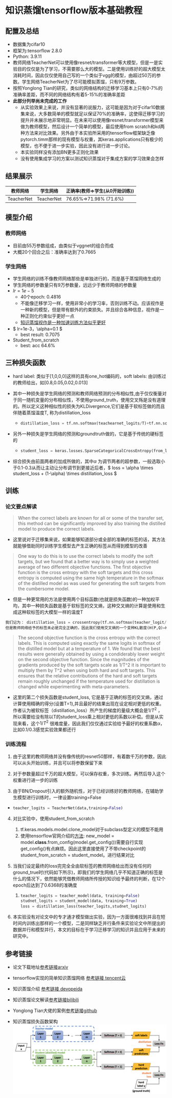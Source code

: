 # 知识蒸馏tensorflow版本基础教程

## 配置及总结

- 数据集为cifar10
- 框架为:tensorflow 2.8.0 
- Python: 3.9.11
- 教师网络TeacherNet可以使用像resnet/transformer等大模型，但是一是实验目的仅仅是为了学习，不需要那么大的模型。二是使用训练好的超大模型太消耗时间，因此仅仅使用自己写的一个类似于vgg的模型，由超过50万的参数。学生网络TeacherNet为了尽可能模拟蒸馏，只有9万参数。
- 按照Yonglong Tian的研究，类似的网络结构的迁移学习基本上只有0-7%的准确率差距，而不同的网络结构有着5-15%的准确率差距
- **此部分列举尚未完成的工作** 
  - 从实验效果上来说，并没有显著的说服力，这可能是因为对于cifar10数据集来说，大多数简单的模型就足以保证70%的准确率，这使得迁移学习的提升并未展示地非常明显。在未来可以使用像resnet/transformer模型来做为教师模型，然后设计一个简单的模型，最后使用from scratch和kd两种方法来对比效果。另外由于本实验所采用的tensorflow框架缺乏像pytorch.timm那样的现有模型与权重，其keras.applications只有极少的模型，也不便于进一步实验，因此没有进行进一步讨论。
  - 本实验同样没有添加BN更多正则化效果
  - 没有使用集成学习的方案以测试知识蒸馏对于集成方案的学习效果会怎样


## 结果展示

| 教师网络   | 学生网络   | 正确率(教师=>学生(从0开始训练)) |
| ---------- | ---------- | ------------------------------- |
| TeacherNet | TeacherNet | 76.65%=>71.98% (71.6%)          |

## 模型介绍 

### 教师网络 
- 目前由55万参数组成，由类似于vggnet的组合而成
- 大概20个回合之后：准确率达到了0.7665
### 学生网络
- 学生网络的训练不像教师网络那些是单独进行的，而是基于蒸馏网络生成的
- 学生网络的参数量只有9万参数量，远远少于教师网络的参数量
- $lr=1e-5$
  - 40个epoch:   0.4816
  - 不能像迁移学习一样，使用非常小的学习率，否则训练不动。应该视作是一种新的模型，但是带有额外的约束损失。并且综合各种信息，视作是一种正则化约束似乎更好一点
  - [知识蒸馏视作是一种加速训练方法似乎更好](https://www.bilibili.com/video/BV1G54y1a7hf?spm_id_from=333.337.search-card.all.click)
- $ lr=1e-3，\alpha=0.1 $ 
	- best result: 0.7075
- Student_from_scratch
  - best: acc 64.6%


## 三种损失函数
- hard label: 类似于[1,0,0,0]这样的具有one_hot编码的，soft labels: 由训练过的教师给出，如[0.8,0.05,0.02,0.013]

- 其中一种损失是学生网络的预测和教师网络预测的分布相似性,由于仅仅衡量对于同一随机变量的分布相似性，不使用ground_truth，使用交叉殇是没有道理的。所以定义这种相似性的损失为KLDivergence,它们是基于软标签做的而且伴随着蒸馏温度T, 称为distillation_loss
	
	- ```python
	  distillation_loss = tf.nn.softmax(teachearnet_logits/T)+tf.nn.softmax(studentnet_logits/T)
	  ```
	
- 另外一种损失是学生网络的预测和groundtruth做的，它是基于传统的硬标签的

  - ```python
    student_loss = keras.losses.SparseCategoricalCrossEntropy(from_logits=True)
    ```

- 综合损失由前面两者的加成所做的，其中$\alpha$ 为调节两者的超参数，一般选取小于0.1-0.3从而让主动让分布调节到更接近后者，$ loss = \alpha \times student\_loss + (1-\alpha) \times distillation\_loss $ 

## 训练
### 论文要点解读
> When the correct labels are known for all or some of the transfer set, this method can be significantly improved by also training the distilled model to produce the correct labels.

- 这里说对于迁移集来说，如果能够知道部分或全部的准确的标签的话，其方法就能够借助同时训练学生模型去产生正确的标签从而得到模型的改善
> One way to do this is to use the correct labels to modify the soft targets, but we found that a better way is to simply use a weighted average of two different objective functions. The first objective function is the cross entropy with the soft targets and this cross entropy is computed using the same high temperature in the softmax of the distilled model as was used for generating the soft targets from the cumbersome model. 
- 但是一种更常用的方法是使用两个目标函数(也就是损失函数)的一种加权平均，其中一种损失函数是基于软标签的交叉熵，这种交叉熵的计算是使用和生成这种软标签的大模型一样的温度T

```python
我们记为： distillation_loss = crossentropy(tf.nn.softmax(teacher_logit/T),tf.nn.softmax(student_logit/T))
但是教师网络给予的标签未必是完全正确的，因此我们使用交叉熵的一个变种KL散度(H(P,Q)=H(P)+KL(P||Q)),由于我们缺乏足够可信的H(P),即教师网络的知识未必完全正确，但是其给出的预测分布所代表的知识却足够可信。因此这里的crossentropy=>KLDivergence
```

> The second objective function is the cross entropy with the correct labels. This is computed using exactly the same logits in softmax of the distilled model but at a temperature of 1. We found that the best results were generally obtained by using a condiderably lower weight on the second objective function. Since the magnitudes of the gradients produced by the soft targets scale as 1/T^2 it is important to multiply them by T^2 when using both hard and soft targets. This ensures that the relative contributions of the hard and soft targets remain roughly unchanged if the temperature used for distillation is changed while experimenting with meta-parameters. 

- 这里的第二个损失函数是student_loss, 它是基于正确的标签的交叉熵，通过计算使用精确的得分(设置T=1),并且最好的结果出现在设定相对更低的权重。作者认为被软标签（distillation_loss）所产生的梯度的量级大概会是$1/T^2$ ，所以需要给没有除以T的student_loss乘上相对更低的系数以补偿。但是从实现来看，这个$1/T^2$ 很难度量，因此我们仅仅通过实验给予最好的权重系数$\alpha$，比如0.1/0.3感觉实验效果都还行


### 训练流程

1. 由于这里的教师网络并没有像传统的resnet50那样，有着数千万的参数，因此可以从头开始训练，并且可以将参数保留下来

2. 对于参数量超过千万的超大模型，可以保存权重，多次训练。再然后导入这个权重进行进一步的训练

3. 由于BN/Dropout引入的额外随机性，对于已经训练好的教师网络，在辅助学生模型进行训练时，一律设置training=False

  - ``` python
    teacher_logits = TeacherNet(data,training=False)

4. 对比实验中，使用student_from_scratch

   1. tf.keras.models.model.clone_model对于subclass型定义的模型不能用
   2. 使用tensorflow官网介绍的[方法](https://tensorflow.google.cn/api_docs/python/tf/keras/models/clone_model): new_model = model.__class__.from_config(model.get_config())需要自行实现get_config()有点麻烦。因此这里直接使用了不带checkpoint的student_from_scratch = student_model。进行结果对比

5. 当我们设定最终的loss完完全全由软标签的教师网络给出而没有任何的ground_true时(代码如下所示)，即我们的学生网络几乎不知道正确的标签是什么的情况下，依然能够凭借教师网络所传授的知识给予最终的判断，在12个epoch后达到了0.6368的准确度

   1. ```  python
      teacher_logits = teacher_model(data, training=False)
      studnet_logits = student_model(data, training=True)
      loss = distillation_loss(teacher_logits,studnet_logits)
      ```

6. 本实验没有对论文中的专才通才模型做出实验，因为一方面很难找到并且在短时间内训练出那样的一个模型，二是同样缺乏并行条件来实验论文中所提出的数据并行和模型并行，本文的目标在于学习迁移学习的知识并且应用于未来的研究中。

## 参考链接
- 论文下载地址[参考链接arxiv](https://arxiv.org/abs/1503.02531)

- tensorflow实现的简单知识蒸馏网络 [参考链接 tencent云](https://cloud.tencent.com/developer/article/1988284)

- 知识蒸馏介绍 [参考链接 devopeida](https://devopedia.org/knowledge-distillation#sample-code)

- 知识蒸馏论文解读[参考链接bilibili](https://www.bilibili.com/video/BV1gS4y1k7vj?spm_id_from=333.337.search-card.all.click)

- Yonglong Tian大佬的案例[参考链接github](https://github.com/HobbitLong/RepDistiller)

- 知识蒸馏损失函数架构 ![参考链接](./reference/arch.png)

  
